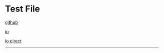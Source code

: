 # Test File

[github][1]

[io][2]

[io direct][3]

---

[1]: https://github.com/LysHraesvelgr/LysHraesvelgr.github.io.git "cuh"
[2]: https://lyshraesvelgr.github.io "cuh 2"
[3]: https://lyshraesvelgr.github.io/http-protocol-redirector "cuh 3"